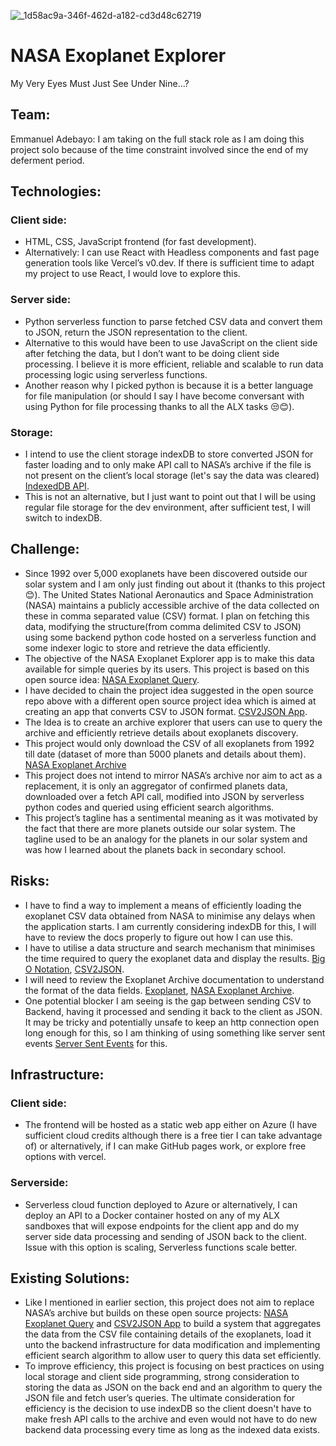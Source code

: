 
![_1d58ac9a-346f-462d-a182-cd3d48c62719](https://github.com/AdebayoEmmanuel/nasa-exoplanet-explorer/assets/92952014/5f0e4769-9be0-4e71-8236-39ff9f8e4169)

# NASA Exoplanet Explorer

My Very Eyes Must Just See Under Nine…?

## Team:

Emmanuel Adebayo: I am taking on the full stack role as I am doing this project solo because of the time constraint involved since the end of my deferment period.

## Technologies:

### Client side:

- HTML, CSS, JavaScript frontend (for fast development).
- Alternatively: I can use React with Headless components and fast page generation tools like Vercel’s v0.dev. If there is sufficient time to adapt my project to use React, I would love to explore this.

### Server side:

- Python serverless function to parse fetched CSV data and convert them to JSON, return the JSON representation to the client.
- Alternative to this would have been to use JavaScript on the client side after fetching the data, but I don’t want to be doing client side processing. I believe it is more efficient, reliable and scalable to run data processing logic using serverless functions.
- Another reason why I picked python is because it is a better language for file manipulation (or should I say I have become conversant with using Python for file processing thanks to all the ALX tasks 😒😊).

### Storage:

- I intend to use the client storage indexDB to store converted JSON for faster loading and to only make API call to NASA’s archive if the file is not present on the client’s local storage (let's say the data was cleared) [IndexedDB API](https://developer.mozilla.org/en-US/docs/Web/API/IndexedDB_API).
- This is not an alternative, but I just want to point out that I will be using regular file storage for the dev environment, after sufficient test, I will switch to indexDB.

## Challenge:

- Since 1992 over 5,000 exoplanets have been discovered outside our solar system and I am only just finding out about it (thanks to this project😊). The United States National Aeronautics and Space Administration (NASA) maintains a publicly accessible archive of the data collected on these in comma separated value (CSV) format. I plan on fetching this data, modifying the structure(from comma delimited CSV to JSON) using some backend python code hosted on a serverless function and some indexer logic to store and retrieve the data efficiently.
- The objective of the NASA Exoplanet Explorer app is to make this data available for simple queries by its users. This project is based on this open source idea: [NASA Exoplanet Query](https://github.com/florinpop17/app-ideas/blob/master/Projects/3-Advanced/NASA-Exoplanet-Query.md).
- I have decided to chain the project idea suggested in the open source repo above with a different open source project idea which is aimed at creating an app that converts CSV to JSON format. [CSV2JSON App](https://github.com/florinpop17/app-ideas/blob/master/Projects/1-Beginner/CSV2JSON-App.md).
- The Idea is to create an archive explorer that users can use to query the archive and efficiently retrieve details about exoplanets discovery.
- This project would only download the CSV of all exoplanets from 1992 till date (dataset of more than 5000 planets and details about them). [NASA Exoplanet Archive](https://exoplanetarchive.ipadc.caltech.edu/cgi-bin/TblView/nph-tblView?app=ExoTbls&config=PS)
- This project does not intend to mirror NASA’s archive nor aim to act as a replacement, it is only an aggregator of confirmed planets data, downloaded over a fetch API call, modified into JSON by serverless python codes and queried using efficient search algorithms.
- This project’s tagline has a sentimental meaning as it was motivated by the fact that there are more planets outside our solar system. The tagline used to be an analogy for the planets in our solar system and was how I learned about the planets back in secondary school.

## Risks:

- I have to find a way to implement a means of efficiently loading the exoplanet CSV data obtained from NASA to minimise any delays when the application starts. I am currently considering indexDB for this, I will have to review the docs properly to figure out how I can use this.
- I have to utilise a data structure and search mechanism that minimises the time required to query the exoplanet data and display the results. [Big O Notation](https://en.wikipedia.org/wiki/Big_O_notation), [CSV2JSON](https://github.com/florinpop17/app-ideas/blob/master/Projects/1-Beginner/CSV2JSON-App.md).
- I will need to review the Exoplanet Archive documentation to understand the format of the data fields. [Exoplanet](https://en.wikipedia.org/wiki/Exoplanet), [NASA Exoplanet Archive](https://exoplanetarchive.ipadc.caltech.edu/docs/program_interfaces.html).
- One potential blocker I am seeing is the gap between sending CSV to Backend, having it processed and sending it back to the client as JSON. It may be tricky and potentially unsafe to keep an http connection open long enough for this, so I am thinking of using something like server sent events [Server Sent Events](https://medium.com/@tahsinkheya/server-sent-events-using-python-flask-and-react-js-e564e03b03e9) for this.

## Infrastructure:

### Client side:

- The frontend will be hosted as a static web app either on Azure (I have sufficient cloud credits although there is a free tier I can take advantage of) or alternatively, if I can make GitHub pages work, or explore free options with vercel.

### Serverside:

- Serverless cloud function deployed to Azure or alternatively, I can deploy an API to a Docker container hosted on any of my ALX sandboxes that will expose endpoints for the client app and do my server side data processing and sending of JSON back to the client. Issue with this option is scaling, Serverless functions scale better.

## Existing Solutions:

- Like I mentioned in earlier section, this project does not aim to replace NASA’s archive but builds on these open source projects: [NASA Exoplanet Query](https://github.com/florinpop17/app-ideas/blob/master/Projects/3-Advanced/NASA-Exoplanet-Query.md) and [CSV2JSON App](https://github.com/florinpop17/app-ideas/blob/master/Projects/1-Beginner/CSV2JSON-App.md) to build a system that aggregates the data from the CSV file containing details of the exoplanets, load it unto the backend infrastructure for data modification and implementing efficient search algorithm to allow user to query this data set efficiently.
- To improve efficiency, this project is focusing on best practices on using local storage and client side programming, strong consideration to storing the data as JSON on the back end and an algorithm to query the JSON file and fetch user’s queries. The ultimate consideration for efficiency is the decision to use indexDB so the client doesn't have to make fresh API calls to the archive and even would not have to do new backend data processing every time as long as the indexed data exists.
